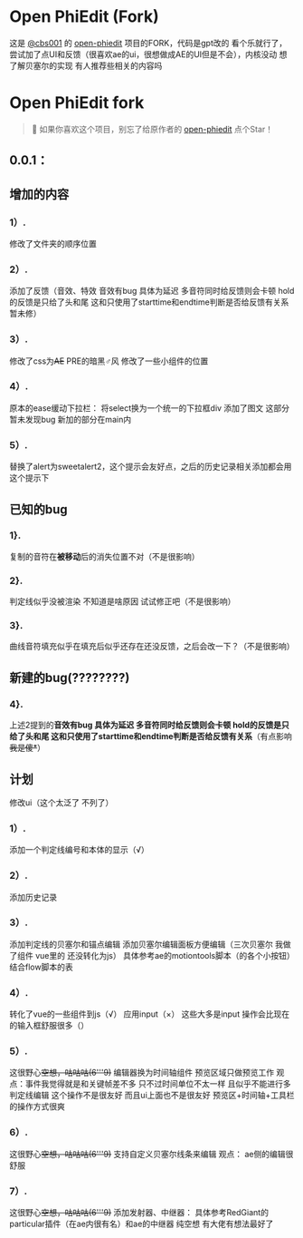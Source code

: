 # Open PhiEdit (Fork)

这是 [@cbs001](https://github.com/cbs001) 的 [open-phiedit](https://github.com/cbs001/open-phiedit) 项目的FORK，代码是gpt改的 看个乐就行了，尝试加了点UI和反馈（很喜欢ae的ui，很想做成AE的UI但是不会），内核没动 想了解贝塞尔的实现 有人推荐些相关的内容吗
# Open PhiEdit fork

> 🌟 如果你喜欢这个项目，别忘了给原作者的 [open-phiedit](https://github.com/cbs001/open-phiedit) 点个Star！

## 0.0.1：

## 增加的内容

### 1）.
修改了文件夹的顺序位置
### 2）.
添加了反馈（音效、特效 音效有bug 具体为延迟 多音符同时给反馈则会卡顿 hold的反馈是只给了头和尾 这和只使用了starttime和endtime判断是否给反馈有关系 暂未修）
### 3）.
修改了css为~~AE~~ PRE的暗黑♂风 修改了一些小组件的位置
### 4）.
原本的ease缓动下拉栏： 将select换为一个统一的下拉框div 添加了图文  这部分暂未发现bug 新加的部分在main内
### 5）.
替换了alert为sweetalert2，这个提示会友好点，之后的历史记录相关添加都会用这个提示下
## 已知的bug 

### 1}.
复制的音符在**被移动**后的消失位置不对（不是很影响）
### 2}.
判定线似乎没被渲染 不知道是啥原因 试试修正吧（不是很影响）
### 3}.
曲线音符填充似乎在填充后似乎还存在还没反馈，之后会改一下？（不是很影响）
## 新建的bug(????????)
### 4}.
上述2提到的**音效有bug 具体为延迟 多音符同时给反馈则会卡顿 hold的反馈是只给了头和尾 这和只使用了starttime和endtime判断是否给反馈有关系**（有点影响 ~~我是傻*~~）

## 计划
修改ui（这个太泛了 不列了）
### 1）.
添加一个判定线编号和本体的显示（√）
### 2）.
添加历史记录 
### 3）.
添加判定线的贝塞尔和锚点编辑
添加贝塞尔编辑面板方便编辑（三次贝塞尔 我做了组件 vue里的 还没转化为js）
具体参考ae的motiontools脚本（的各个小按钮）结合flow脚本的表
### 4）.
转化了vue的一些组件到js（√） 应用input（×） 这些大多是input 操作会比现在的输入框舒服很多（）
### 5）.
这很野心~~空想，咕咕咕(6'''9)~~
编辑器换为时间轴组件 预览区域只做预览工作
观点：事件我觉得就是和关键帧差不多 只不过时间单位不太一样 
且似乎不能进行多判定线编辑 这个操作不是很友好 而且ui上面也不是很友好 预览区+时间轴+工具栏的操作方式很爽
### 6）.
这很野心~~空想，咕咕咕(6'''9)~~
支持自定义贝塞尔线条来编辑 
观点： ae侧的编辑很舒服
### 7）.
这很野心~~空想，咕咕咕(6'''9)~~
添加发射器、中继器：
具体参考RedGiant的particular插件（在ae内很有名）和ae的中继器
纯空想 有大佬有想法最好了
